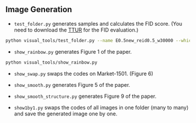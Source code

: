 ## Image Generation 
- `test_folder.py` generates samples and calculates the FID score. (You need to download the [TTUR](https://github.com/layumi/TTUR) for the FID evaluation.)
```bash
python visual_tools/test_folder.py --name E0.5new_reid0.5_w30000 --which_epoch 100000
```

- `show_rainbow.py` generates Figure 1 of the paper.
```bash
python visual_tools/show_rainbow.py
```

- `show_swap.py` swaps the codes on Market-1501. (Figure 6)

- `show_smooth.py` generates Figure 5 of the paper.

- `show_smooth_structure.py` generates Figure 9 of the paper.

- `show1by1.py` swaps the codes of all images in one folder (many to many) and save the generated image one by one. 
